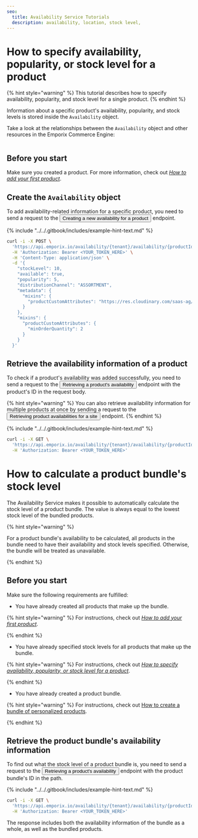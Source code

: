 ```yaml
---
seo:
  title: Availability Service Tutorials
  description: availability, location, stock level,
---
```


# How to specify availability, popularity, or stock level for a product

{% hint style="warning" %} This tutorial describes how to specify availability, popularity, and stock level for a single product.
{% endhint %}

Information about a specific product's availability, popularity, and stock levels is stored inside the `Availability` object.

Take a look at the relationships between the `Availability` object and other resources in the Emporix Commerce Engine:

<figure><img src="../../../../static/availability/availability.svg" alt=""><figcaption></figcaption></figure>


## Before you start

Make sure you created a product. For more information, check out [*How to add your first product*](/content/product/#how-to-add-your-first-product).

## Create the `Availability` object

To add availability-related information for a specific product, you need to send a request to the <Button to="/openapi/availability/#operation/POST-availability-add-product" size="small">Creating a new availability for a product</Button> endpoint. 

{% include "../../.gitbook/includes/example-hint-text.md" %}
```bash
curl -i -X POST \
  'https://api.emporix.io/availability/{tenant}/availability/{productId}/{site}' \
  -H 'Authorization: Bearer <YOUR_TOKEN_HERE>' \
  -H 'Content-Type: application/json' \
  -d '{
    "stockLevel": 10,
    "available": true,
    "popularity": 5,
    "distributionChannel": "ASSORTMENT",
    "metadata": {
      "mixins": {
        "productCustomAttributes": "https://res.cloudinary.com/saas-ag/raw/upload/schemata/productCustomAttributesMixIn.v29.json"
      }
    },
    "mixins": {
      "productCustomAttributes": {
        "minOrderQuantity": 2
      }
    }
  }'
  ```

## Retrieve the availability information of a product

To check if a product's availability was added successfully, you need to send a request to the <Button to="/openapi/availability/#operation/GET-availability-retrieve-product" size="small">Retrieving a product's availability</Button> endpoint with the product's ID in the request body.

{% hint style="warning" %} 
You can also retrieve availability information for multiple products at once by sending a request to the <Button to="/openapi/availability/#operation/POST-availability-search-products-site" size="small">Retrieving product availabilities for a site</Button> endpoint. 
{% endhint %}

{% include "../../.gitbook/includes/example-hint-text.md" %}
```bash
curl -i -X GET \
  'https://api.emporix.io/availability/{tenant}/availability/{productId}/{site}' \
  -H 'Authorization: Bearer <YOUR_TOKEN_HERE>'
```

# How to calculate a product bundle's stock level

The Availability Service makes it possible to automatically calculate the stock level of a product bundle. The value is always equal to the lowest stock level of the bundled products.

{% hint style="warning" %}

For a product bundle's availability to be calculated, all products in the bundle need to have their availability and stock levels specified. Otherwise, the bundle will be treated as unavailable.

{% endhint %}

## Before you start

Make sure the following requirements are fulfilled:

* You have already created all products that make up the bundle.

{% hint style="warning" %}
For instructions, check out [*How to add your first product*](/content/product/#how-to-add-your-first-product).

{% endhint %}

* You have already specified stock levels for all products that make up the bundle.

{% hint style="warning" %} 
  For instructions, check out [*How to specify availability, popularity, or stock level for a product*](/content/product/#how-to-create-a-bundle-of-personalized-products).

{% endhint %}

* You have already created a product bundle.

{% hint style="warning" %}
For instructions, check out [How to create a bundle of personalized products](/content/product/#how-to-create-a-bundle-of-personalized-products).

{% endhint %}

## Retrieve the product bundle's availability information

To find out what the stock level of a product bundle is, you need to send a request to the <Button to="/openapi/availability/#operation/GET-availability-retrieve-product" size="small">Retrieving a product's availability</Button> endpoint with the product bundle's ID in the path.

{% include "../../.gitbook/includes/example-hint-text.md" %}
```bash
curl -i -X GET \
  'https://api.emporix.io/availability/{tenant}/availability/{productId}/{site}' \
  -H 'Authorization: Bearer <YOUR_TOKEN_HERE>'
```

The response includes both the availability information of the bundle as a whole, as well as the bundled products.

